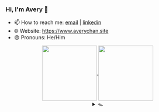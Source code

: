 ### Hi, I'm Avery 👋

<!-- **Avery2/Avery2** is a ✨ _special_ ✨ repository because its `README.md` (this file) appears on your GitHub profile.

Here are some ideas to get you started: -->

- 📫 How to reach me: [email](mailto:justinaverychan@gmail.com) | [linkedin](https://www.linkedin.com/in/avery2/)
- 🌐 Website: https://www.averychan.site
- 😄 Pronouns: He/Him

<!-- [![GitHub stats](https://github-readme-stats.vercel.app/api?username=avery2&count_private=true&show_icons=true&hide=contribs,stars)](https://www.averychan.site/) -->
<!-- [![Top Langs](https://github-readme-stats.vercel.app/api/top-langs/?username=avery2&layout=compact)](https://www.averychan.site/) -->

<div align="center">
  <a href="https://www.averychan.site/" target="__blank">
    <img align="center" height="150" src="https://github-readme-stats.vercel.app/api?username=avery2&count_private=true&show_icons=true&hide=stars,issues" />
  </a>
  <a href="https://www.averychan.site/" target="__blank">
    <img align="center" height="150" src="https://github-readme-stats.vercel.app/api/top-langs/?username=avery2&layout=compact" />
  </a>
</div>

<!--   - 🔭 I’m currently working on ... -->
<!--   - 👯 I’m looking to collaborate on ... -->
<!--   - 🤔 I’m looking for help with ... -->
<!--   - 💬 Tell me about ... anything you find really interesting -->
<!--   - ⚡ Fun fact: ... -->
<!--   - 🌱 I’m currently learning ... R and ML classification problems -->
<!--   - 🎙 Random quotes I like (because I need content):
    > Being friends with someone for even a couple days will tell you more than companies could ever learn in interviews. [1] \
      Don't force things; just work on stuff you like with people you like. [1]
  
    > Tell me of difficulties surmounted, not those you stumble over and fall [2]

  [1]: http://www.paulgraham.com/start.html
  [2]: https://en.wikipedia.org/wiki/A_Crown_of_Swords -->

<div align="center">
  <details>
  <summary>🪤</summary>
  <div align="center"> 📦 Ha! You fell for it.</div>
    
  <details>
    <summary>Where's the cheese?</summary>
    <div> 🕵🏻‍♂ </div>
    <div><details>
      <summary>👁</summary>
      <div> Find it. </div>
      <div><details>
      <summary>Where's the cheese?</summary>
      <div> ... </div>
      </details>
      <details>
      <summary>Where's the cheese?</summary>
      <div> ... </div>
      </details></div>
    </details><details>
      <summary>👃</summary>
      <div> Find it. </div>
      <div><details>
      <summary>Where's the cheese?</summary>
      <div> ... </div>
      </details>
      <details>
      <summary>Where's the cheese?</summary>
      <div> ... </div>
      </details></div>
    </details></div>
  </details>
    
  </details>
</div>
